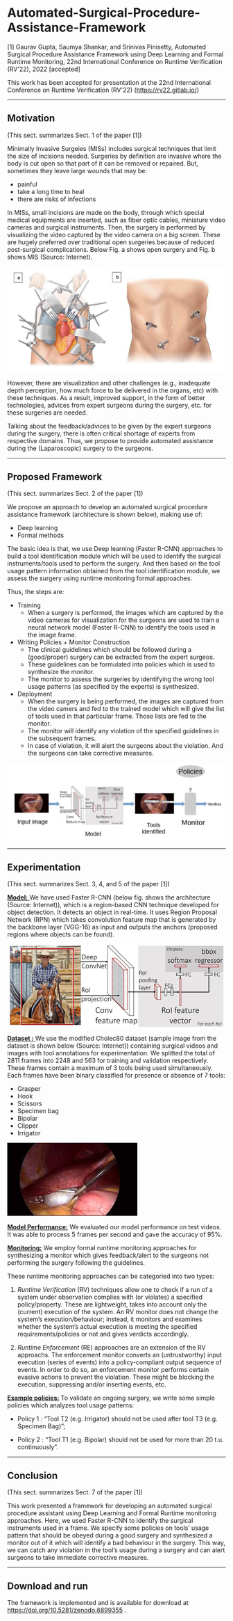 # Automated-Surgical-Procedure-Assistance-Framework

[1] Gaurav Gupta, Saumya Shankar, and Srinivas Pinisetty, Automated Surgical Procedure Assistance Framework using Deep Learning and Formal Runtime Monitoring, 22nd International Conference on Runtime Verification (RV'22), 2022 [accepted]

This work has been accepted for presentation at the 22nd International Conference on Runtime Verification (RV'22) (https://rv22.gitlab.io/)


***

## Motivation 
(This sect. summarizes Sect. 1 of the paper [1])

Minimally Invasive Surgeies (MISs) includes surgical techniques that limit the size of incisions needed. Surgeries by definition are invasive where the body is cut open so that part of it can be removed or repaired. But, sometimes they leave large wounds that may be:
 - painful 
 - take a long time to heal
 - there are risks of infections
 
 In MISs, small incisions are made on the body, through which special medical equipments are inserted, such as fiber optic cables, miniature video cameras and surgical instruments. Then, the surgery is performed by visualizing the video captured by the video camera on a big screen. These are hugely preferred over traditional open surgeries because of reduced post-surgical complications. Below Fig. a shows open surgery and Fig. b shows MIS (Source: Internet).

![Source: Internet; Fig. a shows open surgery. Fig. b shows MIS](https://github.com/saumyashankarsinha/Automated-Surgical-Procedure-Assistance-Framework/blob/main/Images/mis.jpg)

However, there are visualization and other challenges (e.g., inadequate depth perception, how much force to be delivered in the organs, etc) with these techniques. As a result, improved support, in the form of better technologies, advices from expert surgeons during the surgery, etc. for these surgeries are needed.  

Talking about the feedback/advices to be given by the expert surgeons during the surgery, there is often critical shortage of experts from respective domains. Thus, we propose to provide automated assistance during the (Laparoscopic) surgery to the surgeons.

***

## Proposed Framework
(This sect. summarizes Sect. 2 of the paper [1])

We propose an approach to develop an automated surgical procedure assistance framework (architecture is shown below), making use of:
- Deep learning
- Formal methods

The basic idea is that, we use Deep learning (Faster R-CNN) approaches to build a tool identification module which will be used to identify the surgical instruments/tools used to perform the surgery. And then based on the tool usage pattern information obtained from the tool identification module, we assess the surgery using runtime monitoring formal approaches. 


Thus, the steps are:
- Training 
    - When a surgery is performed, the images which are captured by the video cameras for visualization for the surgeons  are used to train a neural network model (Faster R-CNN) to identify the tools used in the image frame. 
- Writing Policies + Monitor Construction
    - The clinical guidelines which should be followed during a (good/proper) surgery can be extracted from the expert surgeos.
    - These guidelines can be formulated into policies which is used to synthesize the monitor.
    - The monitor to assess the surgeries by identifying the wrong tool usage patterns (as specified by the experts) is synthesized.
-  Deployment
    - When the surgery is being performed, the images are captured from the video camers and fed to the trained model which will give the list of tools used in that particular frame. Those lists are fed to the monitor.
    - The monitor will identify any violation of the specified guidelines in the subsequent frames.
    - In case of violation, it will alert the surgeons about the violation. And the surgeons can take corrective measures.

![Architecture](https://github.com/saumyashankarsinha/Automated-Surgical-Procedure-Assistance-Framework/blob/main/Images/architecture.jpg)

    
***
    
 ## Experimentation
(This sect. summarizes Sect. 3, 4, and 5 of the paper [1])

<ins>**Model:** </ins>
We have used Faster R-CNN (below fig. shows the architecture (Source: Internet)), which is a region-based CNN technique developed for object detection. It detects an object in real-time. It uses Region Proposal Network (RPN) which takes convolution feature map that is generated by the backbone layer (VGG-16) as input and outputs the anchors (proposed regions where objects can be found).

![Source: Internet; Fig. shows Faster R-CNN architecture](https://github.com/saumyashankarsinha/Automated-Surgical-Procedure-Assistance-Framework/blob/main/Images/fasterrcnn.jpg)


<ins>**Dataset :** </ins>
We use the modified Cholec80 dataset (sample image from the dataset is shown below (Source: Internet)) containing surgical videos and images with tool annotations for experimentation. We splitted the total of 2811 frames into 2248 and 563 for training and validation respectively. These frames contain a maximum of 3 tools being used simultaneously. Each frames have been binary classified for presence or absence of 7 tools:
- Grasper
- Hook
- Scissors
- Specimen bag
- Bipolar
- Clipper
- Irrigator

![Source: Internet; Fig. shows a sample image from the dataset](https://github.com/saumyashankarsinha/Automated-Surgical-Procedure-Assistance-Framework/blob/main/Images/dataset.jpeg)


<ins>**Model Performance:**</ins>
We evaluated our model performance on test videos. It was able to process 5 frames per second and gave the accuracy of 95%.

<ins>**Monitoring:**</ins> 
We employ formal runtime monitoring approaches for synthesizing a monitor which gives feedback/alert to the surgeons not performing the surgery following the guidelines. 

These runtime monitoring approaches can be categoried into two types:

1. *Runtime Verification* (RV) techniques allow one to check if a run of a system under observation complies with (or violates) a specified policy/property. These are lightweight, takes into account only the (current) execution of the system. An RV monitor does not change the system’s execution/behaviour; instead, it monitors and examines whether the system’s actual execution is meeting the specified requirements/policies or not and gives verdicts accordingly.

2. *Runtime Enforcement* (RE) approaches are an extension of the RV approachs. The enforcement monitor converts an (untrustworthy) input execution (series of events) into a policy-compliant output sequence of events. In order to do so, an enforcement monitor performs certain evasive actions to prevent the violation. These might be blocking the execution, suppressing and/or inserting events, etc.

<ins>**Example policies:**</ins>
To validate an ongoing surgery, we write some simple policies which analyzes tool usage patterns:
- Policy 1 : “Tool T2 (e.g. Irrigator) should not be used after tool T3 (e.g. Specimen
Bag)”;

- Policy 2 : “Tool T1 (e.g. Bipolar) should not be used for more than 20 t.u. continuously”.

***

## Conclusion
(This sect. summarizes Sect. 7 of the paper [1])

This work presented a framework for developing an automated surgical procedure assistant using Deep Learning and Formal Runtime monitoring approaches. Here, we used Faster R-CNN to identify the surgical instruments used in a frame. We specify some policies on tools’ usage pattern that should be obeyed during a good surgery and synthesized a monitor out of it which will identify a bad behaviour in the surgery. This way, we can catch any violation in the tool’s usage during a surgery and can alert surgeons to take immediate corrective measures.

***

## Download and run
The framework is implemented and is available for download at https://doi.org/10.5281/zenodo.6899355 .


